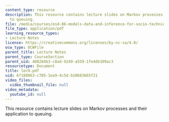 ```yaml
---
content_type: resource
description: This resource contains lecture slides on Markov processes and their application
  to queuing.
file: /media/courses/esd-86-models-data-and-inference-for-socio-technical-systems-spring-2007/6f188063c7051ea94c5db10683665f21_lec9.pdf
file_type: application/pdf
learning_resource_types:
- Lecture Notes
license: https://creativecommons.org/licenses/by-nc-sa/4.0/
ocw_type: OCWFile
parent_title: Lecture Notes
parent_type: CourseSection
parent_uid: 408284b3-c8ad-9249-a559-1fe4db109ac3
resourcetype: Document
title: lec9.pdf
uid: 6f188063-c705-1ea9-4c5d-b10683665f21
video_files:
  video_thumbnail_file: null
video_metadata:
  youtube_id: null
---
```

This resource contains lecture slides on Markov processes and their application to queuing.